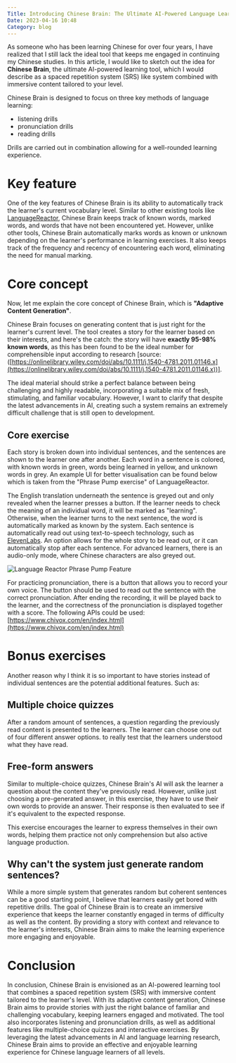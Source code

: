 ```yaml
---
Title: Introducing Chinese Brain: The Ultimate AI-Powered Language Learning Tool
Date: 2023-04-16 10:48
Category: blog
---
```


As someone who has been learning Chinese for over four years, I have realized that I still lack the ideal tool that keeps me engaged in continuing my Chinese studies. In this article, I would like to sketch out the idea for **Chinese Brain**, the ultimate AI-powered learning tool, which I would describe as a spaced repetition system (SRS) like system combined with immersive content tailored to your level.

Chinese Brain is designed to focus on three key methods of language learning:

- listening drills
- pronunciation drills
- reading drills

Drills are carried out in combination allowing for a well-rounded learning experience.

# Key feature

One of the key features of Chinese Brain is its ability to automatically track the learner's current vocabulary level. Similar to other existing tools like [LanguageReactor](https://www.languagereactor.com/), Chinese Brain keeps track of known words, marked words, and words that have not been encountered yet. However, unlike other tools, Chinese Brain automatically marks words as known or unknown depending on the learner's performance in learning exercises. It also keeps track of the frequency and recency of encountering each word, eliminating the need for manual marking.

# Core concept

Now, let me explain the core concept of Chinese Brain, which is **"Adaptive Content Generation"**.

Chinese Brain focuses on generating content that is just right for the learner's current level. The tool creates a story for the learner based on their interests, and here's the catch: the story will have **exactly 95-98% known words**, as this has been found to be the ideal number for comprehensible input according to research [source: ([https://onlinelibrary.wiley.com/doi/abs/10.1111/j.1540-4781.2011.01146.x](https://onlinelibrary.wiley.com/doi/abs/10.1111/j.1540-4781.2011.01146.x))].

The ideal material should strike a perfect balance between being challenging and highly readable, incorporating a suitable mix of fresh, stimulating, and familiar vocabulary. However, I want to clarify that despite the latest advancements in AI, creating such a system remains an extremely difficult challenge that is still open to development.

## Core exercise

Each story is broken down into individual sentences, and the sentences are shown to the learner one after another. Each word in a sentence is colored, with known words in green, words being learned in yellow, and unknown words in grey. An example UI for better visualisation can be found below which is taken from the "Phrase Pump exercise" of LanguageReactor.

The English translation underneath the sentence is greyed out and only revealed when the learner presses a button. If the learner needs to check the meaning of an individual word, it will be marked as "learning". Otherwise, when the learner turns to the next sentence, the word is automatically marked as known by the system. Each sentence is automatically read out using text-to-speech technology, such as [ElevenLabs](https://beta.elevenlabs.io/). An option allows for the whole story to be read out, or it can automatically stop after each sentence. For advanced learners, there is an audio-only mode, where Chinese characters are also greyed out.

<img src="{static}/images/ChineseBrain/sentence-ui.png" alt="Language Reactor Phrase Pump Feature" style="max-width:100%;">

For practicing pronunciation, there is a button that allows you to record your own voice. The button should be used to read out the sentence with the correct pronunciation. After ending the recording, it will be played back to the learner, and the correctness of the pronunciation is displayed together with a score. The following APIs could be used: [https://www.chivox.com/en/index.html](https://www.chivox.com/en/index.html)

# Bonus exercises

Another reason why I think it is so important to have stories instead of individual sentences are the potential additional features. Such as:

## Multiple choice quizzes

After a random amount of sentences, a question regarding the previously read content is presented to the learners. The learner can choose one out of four different answer options. to really test that the learners understood what they have read.

## Free-form answers

Similar to multiple-choice quizzes, Chinese Brain's AI will ask the learner a question about the content they've previously read. However, unlike just choosing a pre-generated answer, in this exercise, they have to use their own words to provide an answer. Their response is then evaluated to see if it's equivalent to the expected response.

This exercise encourages the learner to express themselves in their own words, helping them practice not only comprehension but also active language production.

## Why can't the system just generate random sentences?

While a more simple system that generates random but coherent sentences can be a good starting point, I believe that learners easily get bored with repetitive drills. The goal of Chinese Brain is to create an immersive experience that keeps the learner constantly engaged in terms of difficulty as well as the content. By providing a story with context and relevance to the learner's interests, Chinese Brain aims to make the learning experience more engaging and enjoyable.

# Conclusion

In conclusion, Chinese Brain is envisioned as an AI-powered learning tool that combines a spaced repetition system (SRS) with immersive content tailored to the learner's level. With its adaptive content generation, Chinese Brain aims to provide stories with just the right balance of familiar and challenging vocabulary, keeping learners engaged and motivated. The tool also incorporates listening and pronunciation drills, as well as additional features like multiple-choice quizzes and interactive exercises. By leveraging the latest advancements in AI and language learning research, Chinese Brain aims to provide an effective and enjoyable learning experience for Chinese language learners of all levels.
